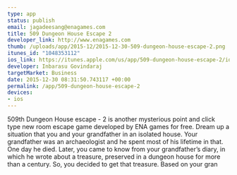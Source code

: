 ```yaml
--- 
type: app
status: publish
email: jagadeesang@enagames.com
title: 509 Dungeon House Escape 2
developer_link: http://www.enagames.com
thumb: /uploads/app/2015-12/2015-12-30-509-dungeon-house-escape-2.png
itunes_id: "1048353112"
ios_link: https://itunes.apple.com/us/app/509-dungeon-house-escape-2/id1048353112?mt=8
developer: Inbarasu Govindaraj
targetMarket: Business
date: 2015-12-30 08:31:50.743117 +00:00
permalink: /app/509-dungeon-house-escape-2
devices: 
- ios
---
```


509th Dungeon House escape - 2 is another mysterious point and click type new room escape game developed by ENA games for free. Dream up a situation that you and your grandfather in an isolated house. Your grandfather was an archaeologist and he spent most of his lifetime in that. One day he died. Later, you came to know from your grandfather’s diary, in which he wrote about a treasure, preserved in a dungeon house for more than a century. So, you decided to get that treasure. Based on your gran
